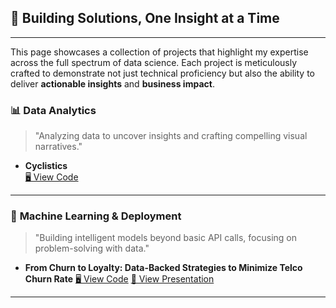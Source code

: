 ## 🚀 Building Solutions, One Insight at a Time

---
This page showcases a collection of projects that highlight my expertise across the full spectrum of data science. Each project is meticulously crafted to demonstrate not just technical proficiency but also the ability to deliver **actionable insights** and **business impact**.  

### 📊 **Data Analytics**
> "Analyzing data to uncover insights and crafting compelling visual narratives."

- **Cyclistics**  
  [🖥️ View Code](https://github.com/fandanabil1379/Cyclistics)

---

### 🤖 **Machine Learning & Deployment**
> "Building intelligent models beyond basic API calls, focusing on problem-solving with data."

- **From Churn to Loyalty: Data-Backed Strategies to Minimize Telco Churn Rate**
  [🖥️ View Code](https://github.com/fandanabil1379/ml-telco-churn)
  [📑 View Presentation](https://drive.google.com/file/d/1Bo8_IrSq_38X3dyFyT9gxQp3ccQxGUJS/view?usp=sharing)

---
